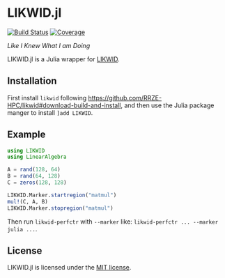 LIKWID.jl
=========
[![Build Status](https://github.com/JuliaPerf/LIKWID.jl/workflows/CI/badge.svg)](https://github.com/JuliaPerf/LIKWID.jl/actions)
[![Coverage](https://codecov.io/gh/JuliaPerf/LIKWID.jl/branch/master/graph/badge.svg?token=Ze61CbGoO5)](https://codecov.io/gh/JuliaPerf/LIKWID.jl)

*Like I Knew What I am Doing*

LIKWID.jl is a Julia wrapper for [LIKWID](https://github.com/RRZE-HPC/likwid).

Installation
------------

First install `likwid` following https://github.com/RRZE-HPC/likwid#download-build-and-install,
and then use the Julia package manger to install `]add LIKWID`.

Example
-------

```julia
using LIKWID
using LinearAlgebra

A = rand(128, 64)
B = rand(64, 128)
C = zeros(128, 128)

LIKWID.Marker.startregion("matmul")
mul!(C, A, B)
LIKWID.Marker.stopregion("matmul")
```

Then run `likwid-perfctr` with `--marker` like: `likwid-perfctr ... --marker julia ...`.

License
-------

LIKWID.jl is licensed under the [MIT license](LICENSE).